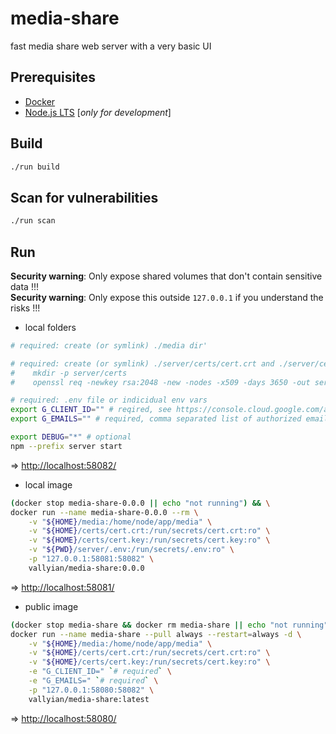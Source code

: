 # media-share

fast media share web server with a very basic UI

## Prerequisites

* [Docker](https://docs.docker.com/get-docker/)
* [Node.js LTS](https://nodejs.org/en/) [*only for development*]

## Build

```sh
./run build
```

## Scan for vulnerabilities

```sh
./run scan
```

## Run

**Security warning**: Only expose shared volumes that don't contain sensitive data !!!  
**Security warning**: Only expose this outside `127.0.0.1` if you understand the risks !!!  

* local folders

```sh
# required: create (or symlink) ./media dir'

# required: create (or symlink) ./server/certs/cert.crt and ./server/certs/cert.key files
#    mkdir -p server/certs
#    openssl req -newkey rsa:2048 -new -nodes -x509 -days 3650 -out server/certs/cert.crt -keyout server/certs/cert.key

# required: .env file or indicidual env vars 
export G_CLIENT_ID="" # reqired, see https://console.cloud.google.com/apis/credentials
export G_EMAILS="" # required, comma separated list of authorized emails

export DEBUG="*" # optional
npm --prefix server start
```

=> [http://localhost:58082/](http://localhost:58082/)

* local image

```sh
(docker stop media-share-0.0.0 || echo "not running") && \
docker run --name media-share-0.0.0 --rm \
    -v "${HOME}/media:/home/node/app/media" \
    -v "${HOME}/certs/cert.crt:/run/secrets/cert.crt:ro" \
    -v "${HOME}/certs/cert.key:/run/secrets/cert.key:ro" \
    -v "${PWD}/server/.env:/run/secrets/.env:ro" \
    -p "127.0.0.1:58081:58082" \
    vallyian/media-share:0.0.0
```

=> [http://localhost:58081/](http://localhost:58081/)

* public image

```sh
(docker stop media-share && docker rm media-share || echo "not running") && \
docker run --name media-share --pull always --restart=always -d \
    -v "${HOME}/media:/home/node/app/media" \
    -v "${HOME}/certs/cert.crt:/run/secrets/cert.crt:ro" \
    -v "${HOME}/certs/cert.key:/run/secrets/cert.key:ro" \
    -e "G_CLIENT_ID=" `# required` \
    -e "G_EMAILS=" `# required` \
    -p "127.0.0.1:58080:58082" \
    vallyian/media-share:latest
```

=> [http://localhost:58080/](http://localhost:58080/)
